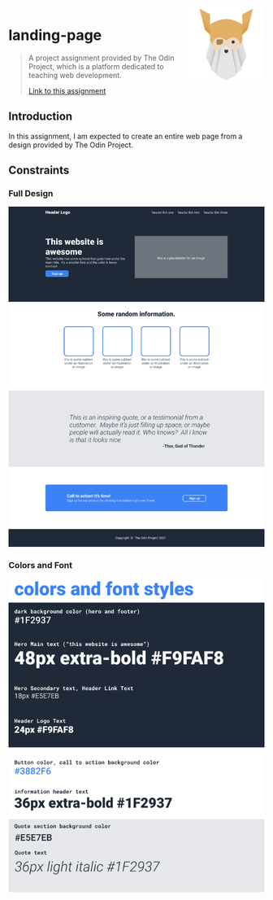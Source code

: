 <a href="https://www.theodinproject.com/">
  <img src="./images/readme/TOP_icon.png" width="150px" height="auto" align="right" />
</a>

# landing-page

> A project assignment provided by The Odin Project, which is a platform dedicated to teaching web development.
>
> [Link to this assignment](https://www.theodinproject.com/lessons/foundations-landing-page)

## Introduction

In this assignment, I am expected to create an entire web page from a design provided by The Odin Project.

## Constraints

### Full Design

![Full design](./images/readme/Full_Design.png)

### Colors and Font

![Colors and Font](./images/readme/Colors_and_Fonts.png)
